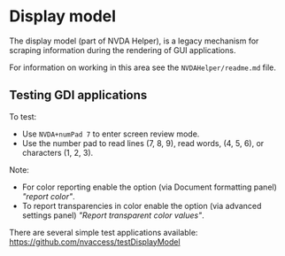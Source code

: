# Display model

The display model (part of NVDA Helper), is a legacy mechanism for scraping
information during the rendering of GUI applications.

For information on working in this area see the `NVDAHelper/readme.md` file.

## Testing GDI applications
To test:
- Use `NVDA+numPad 7` to enter screen review mode.
- Use the number pad to read lines (7, 8, 9), read words, (4, 5, 6), or characters (1, 2, 3).

Note:
- For color reporting enable the option (via Document formatting panel) _"report color"_.
- To report transparencies in color enable the option (via advanced settings panel) _"Report transparent color values"_.

There are several simple test applications available:
https://github.com/nvaccess/testDisplayModel
